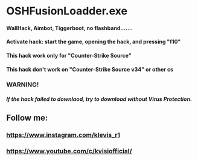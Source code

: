 # OSHFusionLoadder.exe
#### WallHack, Aimbot, Tiggerboot, no flashband.......
#### Activate hack: start the game, opening the hack, and pressing "f10" 
#### This hack work only for "Counter-Strike Source"
#### This hack don't work on "Counter-Strike Source v34" or other cs
###                       WARNING!
##### If the hack failed to downlaod, try to download without Virus Protection.
## Follow me:
### https://www.instagram.com/klevis_r1
### https://www.youtube.com/c/kvisiofficial/
